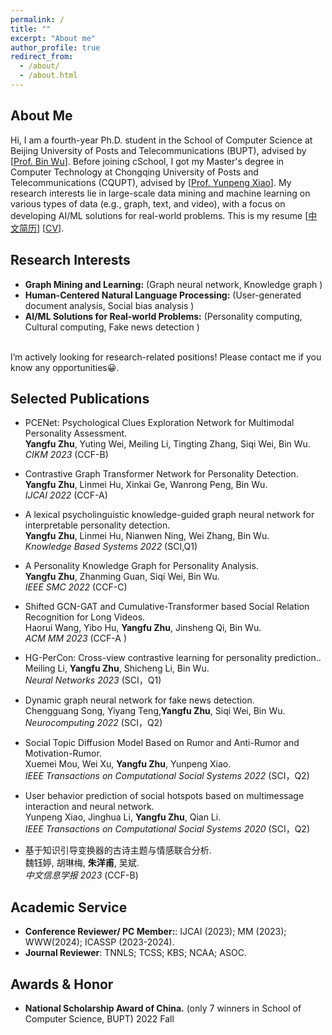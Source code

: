 ```yaml
---
permalink: /
title: ""
excerpt: "About me"
author_profile: true
redirect_from: 
  - /about/
  - /about.html
---
```


About Me
------
Hi,  I am a fourth-year Ph.D. student in the School of Computer Science at Beijing University of Posts and Telecommunications (BUPT), advised by [<a href='https://scholar.google.com/citations?hl=zh-CN&user=qCf-504AAAAJ'>Prof. Bin Wu</a>]. Before joining cSchool, I got my Master's degree in Computer Technology  at Chongqing University of Posts and Telecommunications (CQUPT), advised by [<a href='https://scholar.google.com/citations?user=zQ-C7wwAAAAJ&hl=zh-CN'>Prof. Yunpeng Xiao</a>]. My research interests lie in large-scale data mining and machine learning on various types of data (e.g., graph, text, and video), with a focus on developing AI/ML solutions for real-world problems.  This is my resume  [<a href='/files/CHICV.pdf' >中文简历</a>] [<a href='/files/ENGCV.pdf' >CV</a>].  <br>

Research Interests 
------
- **Graph Mining and Learning:** (Graph neural network, Knowledge graph )
- **Human-Centered Natural Language Processing:** (User-generated document analysis, Social bias analysis )   
- **AI/ML Solutions for Real-world Problems:** (Personality computing, Cultural computing, Fake news detection )
<br>     
I’m actively looking for research-related positions! Please contact me if you know any opportunities😀.

Selected Publications
------

 <!-- - Data Augmented Graph Neural Networks for Personality Detection.<br>
 **Yangfu Zhu**, Yue Xia, Meiling Li, and Bin Wu.<br>
  _AAAI 2024_ (CCF-A)<br>  --> 

- PCENet: Psychological Clues Exploration Network for Multimodal Personality Assessment.<br>
 **Yangfu Zhu**, Yuting Wei, Meiling Li, Tingting Zhang, Siqi Wei, Bin Wu. <br>
 _CIKM 2023_ (CCF-B)<br>
 
- Contrastive Graph Transformer Network for Personality Detection.<br>
**Yangfu Zhu**, Linmei Hu, Xinkai Ge, Wanrong Peng, Bin Wu. <br>
_IJCAI 2022_ (CCF-A)<br>

- A lexical psycholinguistic knowledge-guided graph neural network for interpretable personality detection. <br>
  **Yangfu Zhu**,  Linmei Hu, Nianwen Ning, Wei Zhang, Bin Wu.  <br>
  _Knowledge Based Systems 2022_  (SCI,Q1)<br>
  
- A Personality Knowledge Graph for Personality Analysis.<br>
  **Yangfu Zhu**,  Zhanming Guan, Siqi Wei, Bin Wu. <br>
  _IEEE SMC 2022_ (CCF-C) <br>
  <!--  [<a href='https://github.com/moshenglee/PerKG'>Code</a>] -->

- Shifted GCN-GAT and Cumulative-Transformer based Social Relation Recognition for Long Videos.<br>
  Haorui Wang, Yibo Hu, **Yangfu Zhu**, Jinsheng Qi, Bin Wu.<br>
 _ACM MM 2023_ (CCF-A ) <br>

- HG-PerCon: Cross-view contrastive learning for personality prediction..<br>
  Meiling Li, **Yangfu Zhu**, Shicheng Li, Bin Wu. <br>
 _Neural Networks 2023_  (SCI，Q1) <br> 
 <!--[<a href='https://www.sciencedirect.com/science/article/pii/S0893608023006044'>PDF</a>] [<a href='https://github.com/moshenglee/HG-PerCon'>Code</a>]-->


- Dynamic graph neural network for fake news detection.  <br>
  Chengguang Song, Yiyang Teng,**Yangfu Zhu**, Siqi Wei, Bin Wu.<br>
  _Neurocomputing 2022_ (SCI，Q2)<br>

- Social Topic Diffusion Model Based on Rumor and Anti-Rumor and Motivation-Rumor.<br>
  Xuemei Mou, Wei Xu, **Yangfu Zhu**, Yunpeng Xiao.<br>
  _IEEE Transactions on Computational Social Systems 2022_ (SCI，Q2) <br>

-  User behavior prediction of social hotspots based on multimessage interaction and neural network.<br>
   Yunpeng Xiao, Jinghua Li, **Yangfu Zhu**, Qian Li.<br>
  _IEEE Transactions on Computational Social Systems 2020_ (SCI，Q2) <br>

- 基于知识引导变换器的古诗主题与情感联合分析.<br>
  魏钰婷, 胡琳梅, **朱洋甫**, 吴斌.<br>
  _中文信息学报 2023_ (CCF-B) <br>
 
Academic Service
------
- **Conference Reviewer/ PC Member:**: IJCAI (2023); MM (2023); WWW(2024); ICASSP (2023-2024). 
- **Journal Reviewer**: TNNLS; TCSS; KBS; NCAA; ASOC.

Awards & Honor
------
- **National Scholarship Award of China.** (only 7 winners in School of Computer Science, BUPT)  2022 Fall



